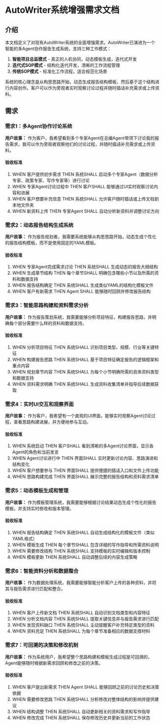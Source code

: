 # AutoWriter系统增强需求文档

## 介绍

本文档定义了对现有AutoWriter系统的全面增强需求。AutoWriter已演进为一个智能的多Agent协作报告生成系统，支持三种工作模式：

1. **智能项目总监模式** - 真正的人机协同，动态模板生成，迭代式开发
2. **迭代式SOP模式** - 结构化迭代开发，清晰的工作流程管理
3. **传统SOP模式** - 标准化工作流程，适合规范化场景

系统的核心理念是从构思思路开始，动态生成报告结构模板，然后基于这个结构进行内容创作。客户可以作为旁观者实时观察讨论过程并随时插话补充需求或上传资料。

## 需求

### 需求1：多Agent协作讨论系统

**用户故事：** 作为客户，我希望看到多个专家Agent在总编Agent带领下讨论我的报告需求，我可以作为旁观者观察他们的讨论过程，并随时插话补充需求或上传资料。

#### 验收标准

1. WHEN 客户提供初步需求 THEN 系统SHALL 启动多个专家Agent（数据分析专家、政策专家、写作专家等）进行讨论
2. WHEN 专家Agent讨论过程中 THEN 客户SHALL 能够通过UI实时观察讨论内容和进展
3. WHEN 客户想要补充信息 THEN 系统SHALL 允许客户随时插话或上传文档到本地文件夹
4. WHEN 新资料上传 THEN 专家Agent SHALL 自动分析新资料并调整讨论方向

### 需求2：动态报告结构生成系统

**用户故事：** 作为报告规划者，我需要系统能够从构思思路开始，动态生成个性化的报告结构模板，而不是使用固定的YAML模板。

#### 验收标准

1. WHEN 专家Agent完成需求讨论 THEN 系统SHALL 生成动态的报告大纲结构
2. WHEN 生成章节结构 THEN 每个章节SHALL 明确包含哪些小节以及所需的资料和数据支持
3. WHEN 报告结构确定 THEN 系统SHALL 生成类似YAML的结构化模板文件
4. WHEN 客户有新需求 THEN Agent SHALL 能够随时回顾并修改报告结构

### 需求3：智能思路构建和资料需求分析

**用户故事：** 作为报告策划系统，我需要能够分析项目特征，构建报告思路，并明确每个部分需要什么样的资料和数据支持。

#### 验收标准

1. WHEN 分析项目特征 THEN 系统SHALL 识别项目类型、规模、行业等关键特征
2. WHEN 构建报告思路 THEN 系统SHALL 基于项目特征确定报告的逻辑框架和重点内容
3. WHEN 规划章节内容 THEN 系统SHALL 为每个小节明确所需的具体资料类型和数据支持
4. WHEN 资料需求明确 THEN 系统SHALL 生成资料收集清单并指导后续数据获取

### 需求4：实时UI交互和观察界面

**用户故事：** 作为客户，我希望有一个直观的UI界面，能够实时观察Agent讨论过程，查看思路构建进展，并方便地参与互动。

#### 验收标准

1. WHEN 系统启动 THEN 客户SHALL 看到清晰的多Agent讨论界面，显示各Agent的角色和当前发言
2. WHEN Agent讨论进行中 THEN 界面SHALL 实时更新讨论内容、思路演进和结构变化
3. WHEN 客户想要参与 THEN 界面SHALL 提供便捷的插话入口和文件上传功能
4. WHEN 思路构建完成 THEN 界面SHALL 展示完整的报告结构和资料需求清单

### 需求5：动态模板生成和管理

**用户故事：** 作为模板管理系统，我需要能够根据讨论结果动态生成个性化的报告模板，并支持实时修改和版本管理。

#### 验收标准

1. WHEN 报告结构确定 THEN 系统SHALL 自动生成结构化的模板文件（类似YAML格式）
2. WHEN 模板生成 THEN 每个章节SHALL 包含详细的写作指导和所需资料说明
3. WHEN 需要修改结构 THEN 系统SHALL 支持模板的实时编辑和版本控制
4. WHEN 模板更新 THEN 系统SHALL 自动调整后续的内容生成策略

### 需求6：智能资料分析和数据整合

**用户故事：** 作为数据处理系统，我需要能够智能分析客户上传的各种资料，并将其与报告需求进行匹配和整合。

#### 验收标准

1. WHEN 客户上传新文档 THEN 系统SHALL 自动识别文档类型和内容特征
2. WHEN 分析文档内容 THEN 系统SHALL 提取关键信息并与报告需求进行匹配
3. WHEN 发现资料缺口 THEN 系统SHALL 主动提醒客户补充特定类型的资料
4. WHEN 资料充足 THEN 系统SHALL 为每个章节准备相应的数据支撑材料

### 需求7：可回溯的决策和修改机制

**用户故事：** 作为系统用户，我希望整个思路构建和模板生成过程是可回溯的，Agent能够随时根据新需求回顾和修改之前的决策。

#### 验收标准

1. WHEN 客户提出新需求 THEN Agent SHALL 能够回顾之前的讨论历史和决策依据
2. WHEN 需要修改思路 THEN 系统SHALL 分析修改对整体结构的影响并提供建议
3. WHEN 结构调整 THEN 系统SHALL 自动更新相关的资料需求和写作指导
4. WHEN 修改完成 THEN 系统SHALL 保存修改历史并更新当前的工作状态